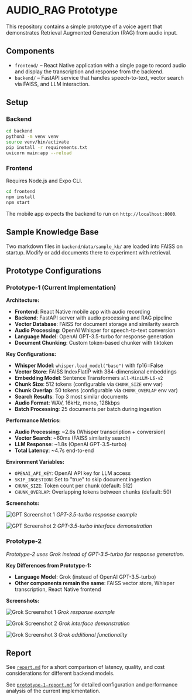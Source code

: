 # AUDIO_RAG Prototype

This repository contains a simple prototype of a voice agent that demonstrates
Retrieval Augmented Generation (RAG) from audio input.

## Components

- `frontend/` – React Native application with a single page to record audio and
  display the transcription and response from the backend.
- `backend/` – FastAPI service that handles speech-to-text, vector search via
  FAISS, and LLM interaction.

## Setup

### Backend

```bash
cd backend
python3 -m venv venv
source venv/bin/activate
pip install -r requirements.txt
uvicorn main:app --reload
```

### Frontend

Requires Node.js and Expo CLI.

```bash
cd frontend
npm install
npm start
```

The mobile app expects the backend to run on `http://localhost:8000`.

## Sample Knowledge Base

Two markdown files in `backend/data/sample_kb/` are loaded into FAISS on
startup. Modify or add documents there to experiment with retrieval.

## Prototype Configurations

### Prototype-1 (Current Implementation)

**Architecture:**
- **Frontend**: React Native mobile app with audio recording
- **Backend**: FastAPI server with audio processing and RAG pipeline
- **Vector Database**: FAISS for document storage and similarity search
- **Audio Processing**: OpenAI Whisper for speech-to-text conversion
- **Language Model**: OpenAI GPT-3.5-turbo for response generation
- **Document Chunking**: Custom token-based chunker with tiktoken

**Key Configurations:**
- **Whisper Model**: `whisper.load_model("base")` with fp16=False
- **Vector Store**: FAISS IndexFlatIP with 384-dimensional embeddings
- **Embedding Model**: Sentence Transformers `all-MiniLM-L6-v2`
- **Chunk Size**: 512 tokens (configurable via `CHUNK_SIZE` env var)
- **Chunk Overlap**: 50 tokens (configurable via `CHUNK_OVERLAP` env var)
- **Search Results**: Top 3 most similar documents
- **Audio Format**: WAV, 16kHz, mono, 128kbps
- **Batch Processing**: 25 documents per batch during ingestion

**Performance Metrics:**
- **Audio Processing**: ~2.6s (Whisper transcription + conversion)
- **Vector Search**: ~60ms (FAISS similarity search)
- **LLM Response**: ~1.8s (OpenAI GPT-3.5-turbo)
- **Total Latency**: ~4.7s end-to-end

**Environment Variables:**
- `OPENAI_API_KEY`: OpenAI API key for LLM access
- `SKIP_INGESTION`: Set to "true" to skip document ingestion
- `CHUNK_SIZE`: Token count per chunk (default: 512)
- `CHUNK_OVERLAP`: Overlapping tokens between chunks (default: 50)

**Screenshots:**

![GPT Screenshot 1](frontend/screenshots/ss-gpt-1.jpg)
*GPT-3.5-turbo response example*

![GPT Screenshot 2](frontend/screenshots/ss-gpt-2.jpg)
*GPT-3.5-turbo interface demonstration*

### Prototype-2

*Prototype-2 uses Grok instead of GPT-3.5-turbo for response generation.*

**Key Differences from Prototype-1:**
- **Language Model**: Grok (instead of OpenAI GPT-3.5-turbo)
- **Other components remain the same**: FAISS vector store, Whisper transcription, React Native frontend

**Screenshots:**

![Grok Screenshot 1](frontend/screenshots/ss-grok-1.jpg)
*Grok response example*

![Grok Screenshot 2](frontend/screenshots/ss-grok-2.jpg)
*Grok interface demonstration*

![Grok Screenshot 3](frontend/screenshots/ss-grok-3.jpg)
*Grok additional functionality*

## Report

See [`report.md`](report.md) for a short comparison of latency, quality, and
cost considerations for different backend models.

See [`prototype-1-report.md`](prototype-1-report.md) for detailed configuration and performance analysis of the current implementation.
